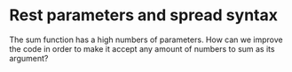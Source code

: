 # Rest parameters and spread syntax 

The sum function has a high numbers of parameters. How can we improve the code in order to make it accept any amount of numbers to sum as its argument?
